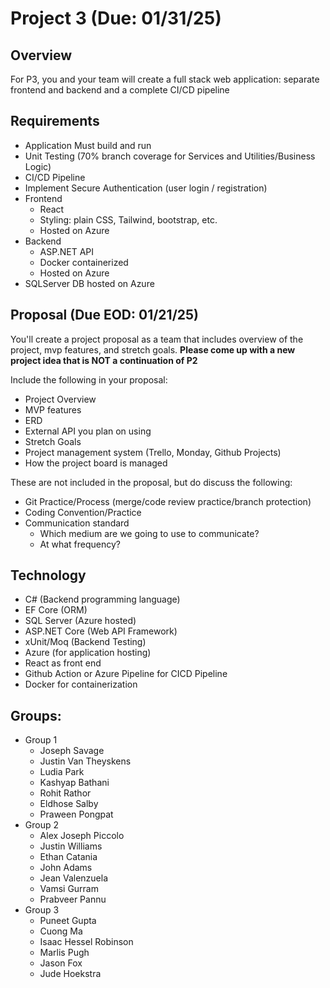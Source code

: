 # Project 3 (Due: 01/31/25)

## Overview
For P3, you and your team will create a full stack web application: separate frontend and backend and a complete CI/CD pipeline

## Requirements
- Application Must build and run
- Unit Testing (70% branch coverage for Services and Utilities/Business Logic)
- CI/CD Pipeline
- Implement Secure Authentication (user login / registration)
- Frontend
    - React
    - Styling: plain CSS, Tailwind, bootstrap, etc.
    - Hosted on Azure
- Backend
    - ASP.NET API
    - Docker containerized
    - Hosted on Azure
- SQLServer DB hosted on Azure

## Proposal (Due EOD: 01/21/25)
You'll create a project proposal as a team that includes overview of the project, mvp features, and stretch goals.
**Please come up with a new project idea that is NOT a continuation of P2**

Include the following in your proposal:
- Project Overview
- MVP features
- ERD
- External API you plan on using
- Stretch Goals
- Project management system (Trello, Monday, Github Projects)
- How the project board is managed

These are not included in the proposal, but do discuss the following:
- Git Practice/Process (merge/code review practice/branch protection)
- Coding Convention/Practice
- Communication standard
	- Which medium are we going to use to communicate?
	- At what frequency?

## Technology
- C# (Backend programming language)
- EF Core (ORM)
- SQL Server (Azure hosted)
- ASP.NET Core (Web API Framework)
- xUnit/Moq (Backend Testing)
- Azure (for application hosting)
- React as front end
- Github Action or Azure Pipeline for CICD Pipeline
- Docker for containerization

## Groups:
- Group 1
    - Joseph Savage
    - Justin Van Theyskens
    - Ludia Park
    - Kashyap Bathani
    - Rohit Rathor
    - Eldhose Salby
    - Praween Pongpat
- Group 2
    - Alex Joseph Piccolo
    - Justin Williams
    - Ethan Catania
    - John Adams
    - Jean Valenzuela
    - Vamsi Gurram
    - Prabveer Pannu
- Group 3
    - Puneet Gupta
    - Cuong Ma
    - Isaac Hessel Robinson
    - Marlis Pugh
    - Jason Fox
    - Jude Hoekstra